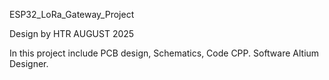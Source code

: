 ESP32\_LoRa\_Gateway\_Project


Design by HTR
AUGUST 2025

In this project include PCB design, Schematics, Code CPP.
Software Altium Designer.


